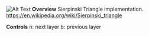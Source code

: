 ![Alt Text](https://github.com/ross-abramson/Processing/blob/master/sierpinski_triangle/readme-images/sierpinski-standard.gif)
**Overview**
Sierpinski Triangle implementation.
https://en.wikipedia.org/wiki/Sierpinski_triangle

**Controls**
n: next layer
b: previous layer
